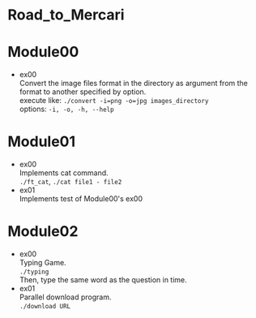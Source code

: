 # Road_to_Mercari

# Module00
- ex00  
Convert the image files format in the directory as argument from the format to another specified by option.  
execute like: `./convert -i=png -o=jpg images_directory`  
options: `-i, -o, -h, --help`

# Module01
- ex00  
Implements cat command.  
`./ft_cat`, `./cat file1 - file2`  
- ex01  
Implements test of Module00's ex00

# Module02
- ex00  
Typing Game.  
`./typing`  
Then, type the same word as the question in time.  
- ex01  
Parallel download program.  
`./download URL`  

